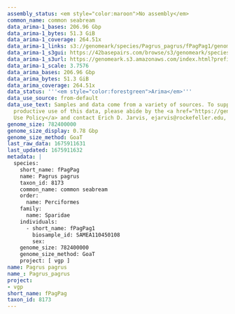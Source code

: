 ```yaml
---
assembly_status: <em style="color:maroon">No assembly</em>
common_name: common seabream
data_arima-1_bases: 206.96 Gbp
data_arima-1_bytes: 51.3 GiB
data_arima-1_coverage: 264.51x
data_arima-1_links: s3://genomeark/species/Pagrus_pagrus/fPagPag1/genomic_data/arima/<br>
data_arima-1_s3gui: https://42basepairs.com/browse/s3/genomeark/species/Pagrus_pagrus/fPagPag1/genomic_data/arima/
data_arima-1_s3url: https://genomeark.s3.amazonaws.com/index.html?prefix=species/Pagrus_pagrus/fPagPag1/genomic_data/arima/
data_arima-1_scale: 3.7576
data_arima_bases: 206.96 Gbp
data_arima_bytes: 51.3 GiB
data_arima_coverage: 264.51x
data_status: '''<em style="color:forestgreen">Arima</em>'''
data_use_source: from-default
data_use_text: Samples and data come from a variety of sources. To support fair and
  productive use of this data, please abide by the <a href="https://genome10k.soe.ucsc.edu/data-use-policies/">Data
  Use Policy</a> and contact Erich D. Jarvis, ejarvis@rockefeller.edu, with any questions.
genome_size: 782400000
genome_size_display: 0.78 Gbp
genome_size_method: GoaT
last_raw_data: 1675911631
last_updated: 1675911632
metadata: |
  species:
    short_name: fPagPag
    name: Pagrus pagrus
    taxon_id: 8173
    common_name: common seabream
    order:
      name: Perciformes
    family:
      name: Sparidae
    individuals:
      - short_name: fPagPag1
        biosample_id: SAMEA110450108
        sex:
    genome_size: 782400000
    genome_size_method: GoaT
    project: [ vgp ]
name: Pagrus pagrus
name_: Pagrus_pagrus
project:
- vgp
short_name: fPagPag
taxon_id: 8173
---
```

